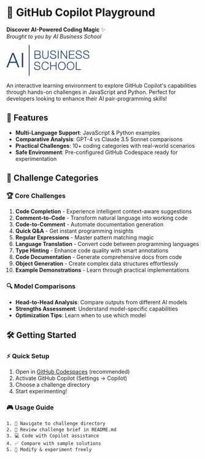 # 🚀 GitHub Copilot Playground

**Discover AI-Powered Coding Magic** ✨  
_Brought to you by AI Business School_

![Logo](assets/logo.png)

An interactive learning environment to explore GitHub Copilot's capabilities through hands-on challenges in JavaScript and Python. Perfect for developers looking to enhance their AI pair-programming skills!

## 🌟 Features

- **Multi-Language Support**: JavaScript & Python examples
- **Comparative Analysis**: GPT-4 vs Claude 3.5 Sonnet comparisons
- **Practical Challenges**: 10+ coding categories with real-world scenarios
- **Safe Environment**: Pre-configured GitHub Codespace ready for experimentation

## 🧩 Challenge Categories

### 🏆 Core Challenges

1. **Code Completion** - Experience intelligent context-aware suggestions
2. **Comment-to-Code** - Transform natural language into working code
3. **Code-to-Comment** - Automate documentation generation
4. **Quick Q&A** - Get instant programming insights
5. **Regular Expressions** - Master pattern matching magic
6. **Language Translation** - Convert code between programming languages
7. **Type Hinting** - Enhance code quality with smart annotations
8. **Code Documentation** - Generate comprehensive docs from code
9. **Object Generation** - Create complex data structures effortlessly
10. **Example Demonstrations** - Learn through practical implementations

### 🔍 Model Comparisons

- **Head-to-Head Analysis**: Compare outputs from different AI models
- **Strengths Assessment**: Understand model-specific capabilities
- **Optimization Tips**: Learn when to use which model

## 🛠️ Getting Started

### ⚡ Quick Setup

1. Open in [GitHub Codespaces](https://github.com/codespaces) (recommended)
2. Activate GitHub Copilot (Settings → Copilot)
3. Choose a challenge directory
4. Start experimenting!

### 🎮 Usage Guide

```text
1. 📂 Navigate to challenge directory
2. 📖 Review challenge brief in README.md
3. 💻 Code with Copilot assistance
4. ✅ Compare with sample solutions
5. 🔄 Modify & experiment freely
```
